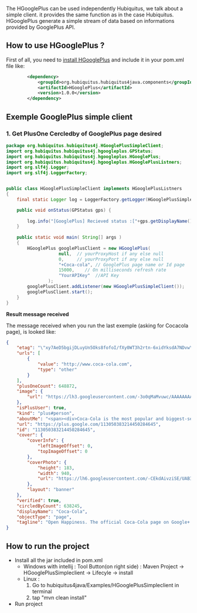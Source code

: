 The HGooglePlus can be used independently Hubiquitus, we talk about a simple client. it provides the same function as in the case Hubiquitus. 
HGooglePlus generate a simple stream of data based on informations provided by GooglePlus API.


##  How to use HGooglePlus ?

First of all, you need to [install HGooglePlus](https://github.com/hubiquitus/hubiquitus4java/blob/master/doc/installation_HGooglePlus.md) and include it in your pom.xml file like:

```xml
		<dependency>
			<groupId>org.hubiquitus.hubiquitus4java.components</groupId>
			<artifactId>HGooglePlus</artifactId>
			<version>1.0.0</version>
		</dependency>
```

## Exemple GooglePlus simple client

### 1. Get PlusOne Cercledby of GooglePlus page desired

```java
package org.hubiquitus.hubiquitus4j.HGooglePlusSimpleClient;
import org.hubiquitus.hubiquitus4j.hgoogleplus.GPStatus;
import org.hubiquitus.hubiquitus4j.hgoogleplus.HGooglePlus;
import org.hubiquitus.hubiquitus4j.hgoogleplus.HGooglePlusListners;
import org.slf4j.Logger;
import org.slf4j.LoggerFactory;


public class HGooglePlusSimpleClient implements HGooglePlusListners
{
	final static Logger log = LoggerFactory.getLogger(HGooglePlusSimpleClient.class);

    public void onStatus(GPStatus gps) {
    	
    	log.info("[GooglePlus] Recieved status :["+gps.getDisplayName()+"] --> [COUNT PLUS]: "+gps.getPlusOneCount()+" [Circled By Count]: "+gps.getCircledByCount());
	}
    
	public static void main( String[] args )
    {		
		HGooglePlus googlePlusClient = new HGooglePlus(
					null,  // yourProxyHost if any else null
					0,     // yourProxyPort if any else null
					"+Coca-cola", // GooglePlus page name or Id page
					15000,    // On milliseconds refresh rate
				    "YourAPIKey"  //API Key
				);		
		googlePlusClient.addListener(new HGooglePlusSimpleClient());
		googlePlusClient.start();
    }
}
```

**Result message received**

The message received when you run the last exemple (asking for Cocacola page), is looked like:

```json
{
    "etag": "\"xy7AeD5bgijDLuyUn5Oks8fofoI/fXy0WT3h2rtn-6xidYksdA7NDvw\"",
    "urls": [
        {
            "value": "http://www.coca-cola.com",
            "type": "other"
        }
    ],
    "plusOneCount": 648872,
    "image": {
        "url": "https://lh3.googleusercontent.com/-3o0qMaMvuwc/AAAAAAAAAAI/AAAAAAAAAng/in9Wik1E0eI/photo.jpg?sz=50"
    },
    "isPlusUser": true,
    "kind": "plus#person",
    "aboutMe": "<span><div>Coca-Cola is the most popular and biggest-selling soft drink in history, as well as the best-known product in the world.</div><div><br />Created in Atlanta, Georgia, by Dr. John S. Pemberton, Coca-Cola was first offered as a fountain beverage by mixing Coca-Cola syrup with carbonated water. Coca-Cola was introduced in 1886, patented in 1887, registered as a trademark in 1893 and by 1895 it was being sold in every state and territory in the United States. In 1899, The Coca-Cola Company began franchised bottling operations in the United States.<br /><br />Coca-Cola might owe its origins to the United States, but its popularity has made it truly universal. Today, you can find Coca-Cola in virtually every part of the world.</div><div><br /></div><div>House Rules: <a href=\"http://CokeURL.com/muwx\">http://CokeURL.com/muwx</a></div></span>",
    "url": "https://plus.google.com/113050383214450284645",
    "id": "113050383214450284645",
    "cover": {
        "coverInfo": {
            "leftImageOffset": 0,
            "topImageOffset": 0
        },
        "coverPhoto": {
            "height": 183,
            "width": 940,
            "url": "https://lh6.googleusercontent.com/-CEkdAivziSE/UABIM9aqVVI/AAAAAAAABVo/-1XDAkUwFFo/w940-h183/googleplusbanner-7.13.12.jpg"
        },
        "layout": "banner"
    },
    "verified": true,
    "circledByCount": 638245,
    "displayName": "Coca-Cola",
    "objectType": "page",
    "tagline": "Open Happiness. The official Coca-Cola page on Google+."
}
```


## How to run the project

  * Install all the jar included in pom.xml
     - Windows with intellij : Tool Button(on right side) : Maven Project -> HGooglePlusSimpleclient -> Lifecyle -> install
     - Linux : 
     	1. Go to hubiquitus4java/Examples/HGooglePlusSimpleclient in terminal
     	2. tap "mvn clean install"
  * Run project
